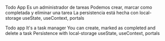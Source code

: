Todo App
Es un administrador de tareas
Podemos crear, marcar como completada y eliminar una tarea
La persistencia está hecha con local-storage
useState, useContext, portals

Todo app
It's a task manager
You can create, marked as completed and delete a task
Persistence with local-storage
useState, useContext, portals
